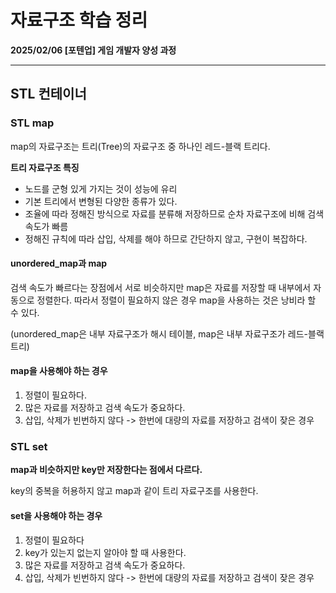 # 자료구조 학습 정리

**2025/02/06 [포텐업] 게임 개발자 양성 과정**

---

## STL 컨테이너

### STL map

map의 자료구조는 트리(Tree)의 자료구조 중 하나인 레드-블랙 트리다.



**트리 자료구조 특징**

* 노드를 군형 있게 가지는 것이 성능에 유리
* 기본 트리에서 변형된 다양한 종류가 있다.
* 조율에 따라 정해진 방식으로 자료를 분류해 저장하므로 순차 자료구조에 비해 검색 속도가 빠름
* 정해진 규칙에 따라 삽입, 삭제를 해야 하므로 간단하지 않고, 구현이 복잡하다.



#### unordered_map과 map

검색 속도가 빠르다는 장점에서 서로 비슷하지만 map은 자료를 저장할 때 내부에서 자동으로 정렬한다. 따라서 정렬이 필요하지 않은 경우 map을 사용하는 것은 낭비라 할 수 있다.

(unordered_map은 내부 자료구조가 해시 테이블, map은 내부 자료구조가 레드-블랙 트리)



#### map을 사용해야 하는 경우

1. 정렬이 필요하다.
2. 많은 자료를 저장하고 검색 속도가 중요하다.
3. 삽입, 삭제가 빈번하지 않다 -> 한번에 대량의 자료를 저장하고 검색이 잦은 경우



### STL set

**map과 비슷하지만 key만 저장한다는 점에서 다르다.**

key의 중복을 허용하지 않고 map과 같이 트리 자료구조를 사용한다.



#### set을 사용해야 하는 경우

1. 정렬이 필요하다
2. key가 있는지 없는지 알아야 할 때 사용한다.
3. 많은 자료를 저장하고 검색 속도가 중요하다.
4. 삽입, 삭제가 빈번하지 않다 -> 한번에 대량의 자료를 저장하고 검색이 잦은 경우
